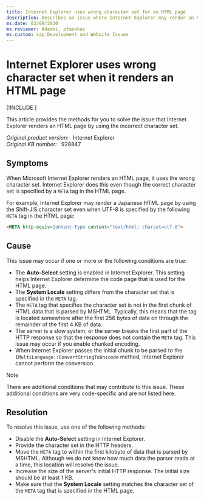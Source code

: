 ```yaml
---
title: Internet Explorer uses wrong character set for an HTML page
description: Describes an issue where Internet Explorer may render an HTML page using the wrong character set even though the correct charset is specified in the HTML page by using a META tag.
ms.date: 03/08/2020
ms.reviewer: Adamki, pfazekas
ms.custom: sap:Development and Website Issues
---
```

# Internet Explorer uses wrong character set when it renders an HTML page

[!INCLUDE [](../../../includes/browsers-important.md)]

This article provides the methods for you to solve the issue that Internet Explorer renders an HTML page by using the incorrect character set.

_Original product version:_ &nbsp; Internet Explorer  
_Original KB number:_ &nbsp; 928847

## Symptoms

When Microsoft Internet Explorer renders an HTML page, it uses the wrong character set. Internet Explorer does this even though the correct character set is specified by a `META` tag in the HTML page.

For example, Internet Explorer may render a Japanese HTML page by using the Shift-JIS character set even when UTF-8 is specified by the following `META` tag in the HTML page:

```aspx
<META http-equiv=Content-Type content="text/html; charset=utf-8">
```

## Cause

This issue may occur if one or more or the following conditions are true:

- The **Auto-Select** setting is enabled in Internet Explorer. This setting helps Internet Explorer determine the code page that is used for the HTML page.
- The **System Locale** setting differs from the character set that is specified in the `META` tag.
- The `META` tag that specifies the character set is not in the first chunk of HTML data that is parsed by MSHTML. Typically, this means that the tag is located somewhere after the first 256 bytes of data on through the remainder of the first 4 KB of data.
- The server is a slow system, or the server breaks the first part of the HTTP response so that the response does not contain the `META` tag. This issue may occur if you enable chunked encoding.
- When Internet Explorer passes the initial chunk to be parsed to the `IMultiLanguage::ConvertStringToUnicode` method, Internet Explorer cannot perform the conversion.

> [!NOTE]
> There are additional conditions that may contribute to this issue. These additional conditions are very code-specific and are not listed here.

## Resolution

To resolve this issue, use one of the following methods:

- Disable the **Auto-Select** setting in Internet Explorer.
- Provide the character set in the HTTP headers.
- Move the `META` tag to within the first kilobyte of data that is parsed by MSHTML. Although we do not know how much data the parser reads at a time, this location will resolve the issue.
- Increase the size of the server's initial HTTP response. The initial size should be at least 1 KB.
- Make sure that the **System Locale** setting matches the character set of the `META` tag that is specified in the HTML page.
